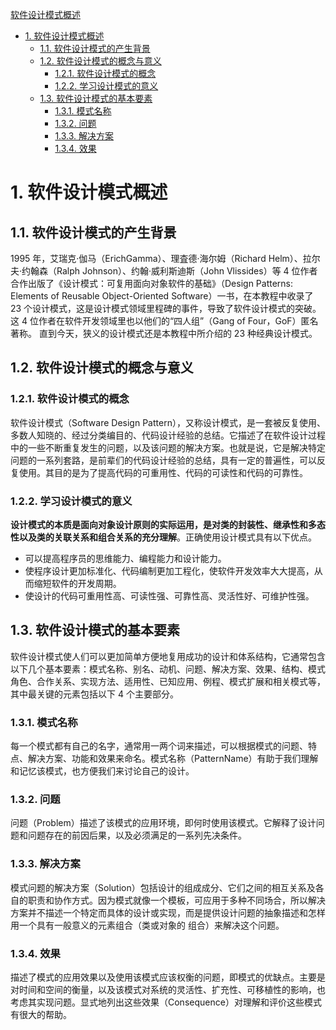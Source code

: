 
[软件设计模式概述](http://c.biancheng.net/view/1317.html)
<!-- TOC -->

- [1. 软件设计模式概述](#1-软件设计模式概述)
    - [1.1. 软件设计模式的产生背景](#11-软件设计模式的产生背景)
    - [1.2. 软件设计模式的概念与意义](#12-软件设计模式的概念与意义)
        - [1.2.1. 软件设计模式的概念](#121-软件设计模式的概念)
        - [1.2.2. 学习设计模式的意义](#122-学习设计模式的意义)
    - [1.3. 软件设计模式的基本要素](#13-软件设计模式的基本要素)
        - [1.3.1. 模式名称](#131-模式名称)
        - [1.3.2. 问题](#132-问题)
        - [1.3.3. 解决方案](#133-解决方案)
        - [1.3.4. 效果](#134-效果)

<!-- /TOC -->
# 1. 软件设计模式概述
## 1.1. 软件设计模式的产生背景
1995 年，艾瑞克·伽马（ErichGamma）、理査德·海尔姆（Richard Helm）、拉尔夫·约翰森（Ralph Johnson）、约翰·威利斯迪斯（John Vlissides）等 4 位作者合作出版了《设计模式：可复用面向对象软件的基础》（Design Patterns: Elements of Reusable Object-Oriented Software）一书，在本教程中收录了 23 个设计模式，这是设计模式领域里程碑的事件，导致了软件设计模式的突破。这 4 位作者在软件开发领域里也以他们的“四人组”（Gang of Four，GoF）匿名著称。
直到今天，狭义的设计模式还是本教程中所介绍的 23 种经典设计模式。 
## 1.2. 软件设计模式的概念与意义
### 1.2.1. 软件设计模式的概念
 软件设计模式（Software Design Pattern），又称设计模式，是一套被反复使用、多数人知晓的、经过分类编目的、代码设计经验的总结。它描述了在软件设计过程中的一些不断重复发生的问题，以及该问题的解决方案。也就是说，它是解决特定问题的一系列套路，是前辈们的代码设计经验的总结，具有一定的普遍性，可以反复使用。其目的是为了提高代码的可重用性、代码的可读性和代码的可靠性。 
### 1.2.2. 学习设计模式的意义
 **设计模式的本质是面向对象设计原则的实际运用，是对类的封装性、继承性和多态性以及类的关联关系和组合关系的充分理解**。正确使用设计模式具有以下优点。 
 - 可以提高程序员的思维能力、编程能力和设计能力。
 - 使程序设计更加标准化、代码编制更加工程化，使软件开发效率大大提高，从而缩短软件的开发周期。
 - 使设计的代码可重用性高、可读性强、可靠性高、灵活性好、可维护性强。

## 1.3. 软件设计模式的基本要素
 软件设计模式使人们可以更加简单方便地复用成功的设计和体系结构，它通常包含以下几个基本要素：模式名称、别名、动机、问题、解决方案、效果、结构、模式角色、合作关系、实现方法、适用性、已知应用、例程、模式扩展和相关模式等，其中最关键的元素包括以下 4 个主要部分。 
### 1.3.1. 模式名称
 每一个模式都有自己的名字，通常用一两个词来描述，可以根据模式的问题、特点、解决方案、功能和效果来命名。模式名称（PatternName）有助于我们理解和记忆该模式，也方便我们来讨论自己的设计。 
### 1.3.2. 问题
 问题（Problem）描述了该模式的应用环境，即何时使用该模式。它解释了设计问题和问题存在的前因后果，以及必须满足的一系列先决条件。 
### 1.3.3. 解决方案
模式问题的解决方案（Solution）包括设计的组成成分、它们之间的相互关系及各自的职责和协作方式。因为模式就像一个模板，可应用于多种不同场合，所以解决方案并不描述一个特定而具体的设计或实现，而是提供设计问题的抽象描述和怎样用一个具有一般意义的元素组合（类或对象的 组合）来解决这个问题。 
### 1.3.4. 效果
 描述了模式的应用效果以及使用该模式应该权衡的问题，即模式的优缺点。主要是对时间和空间的衡量，以及该模式对系统的灵活性、扩充性、可移植性的影响，也考虑其实现问题。显式地列出这些效果（Consequence）对理解和评价这些模式有很大的帮助。


